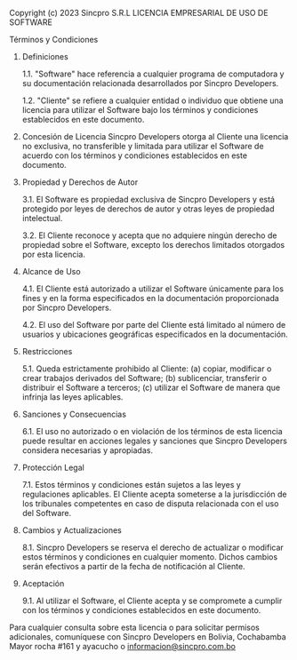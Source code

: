 Copyright (c) 2023 Sincpro S.R.L
LICENCIA EMPRESARIAL DE USO DE SOFTWARE

Términos y Condiciones

1. Definiciones
   
   1.1. "Software" hace referencia a cualquier programa de computadora y su documentación relacionada desarrollados
   por Sincpro Developers.

   1.2. "Cliente" se refiere a cualquier entidad o individuo que obtiene una licencia para utilizar el Software bajo
   los términos y condiciones establecidos en este documento.

2. Concesión de Licencia
   Sincpro Developers otorga al Cliente una licencia no exclusiva, no transferible y limitada para utilizar el Software
   de acuerdo con los términos y condiciones establecidos en este documento.

3. Propiedad y Derechos de Autor

   3.1. El Software es propiedad exclusiva de Sincpro Developers y está protegido por leyes de derechos de autor y otras
    leyes de propiedad intelectual.

   3.2. El Cliente reconoce y acepta que no adquiere ningún derecho de propiedad sobre el Software, excepto los derechos
   limitados otorgados por esta licencia.

4. Alcance de Uso

   4.1. El Cliente está autorizado a utilizar el Software únicamente para los fines y en la forma especificados en la
   documentación proporcionada por Sincpro Developers.

   4.2. El uso del Software por parte del Cliente está limitado al número de usuarios y ubicaciones geográficas
   especificados en la documentación.

5. Restricciones

   5.1. Queda estrictamente prohibido al Cliente: (a) copiar, modificar o crear trabajos derivados del Software;
   (b) sublicenciar, transferir o distribuir el Software a terceros;
   (c) utilizar el Software de manera que infrinja las leyes aplicables.

6. Sanciones y Consecuencias

   6.1. El uso no autorizado o en violación de los términos de esta licencia puede resultar en acciones legales y
   sanciones que Sincpro Developers considera necesarias y apropiadas.

7. Protección Legal

   7.1. Estos términos y condiciones están sujetos a las leyes y regulaciones aplicables. El Cliente acepta someterse
   a la jurisdicción de los tribunales competentes en caso de disputa relacionada con el uso del Software.

8. Cambios y Actualizaciones

   8.1. Sincpro Developers se reserva el derecho de actualizar o modificar estos términos y condiciones en cualquier
    momento. Dichos cambios serán efectivos a partir de la fecha de notificación al Cliente.

9. Aceptación

   9.1. Al utilizar el Software, el Cliente acepta y se compromete a cumplir con los términos y condiciones establecidos
   en este documento.

Para cualquier consulta sobre esta licencia o para solicitar permisos adicionales, comuníquese con Sincpro Developers
en Bolivia, Cochabamba Mayor rocha #161 y ayacucho o informacion@sincpro.com.bo
